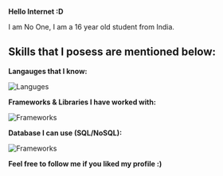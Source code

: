 **Hello Internet :D**

I am No One, I am a 16 year old student from India.

Skills that I posess are mentioned below:
-----
**Langauges that I know:**

![Languges](https://skillicons.dev/icons?i=java,python,javascript,typescript,html,css,cpp,dart&theme=light)

**Frameworks & Libraries I have worked with:**

![Frameworks](https://skillicons.dev/icons?i=nodejs,tensorflow,discord,electron,express,flutter,materialui,nextjs,nuxtjs,vue,react,styledcomponents,sequelize,svg,tensorflow&theme=light&perline=5)

**Database I can use (SQL/NoSQL):**

![Frameworks](https://skillicons.dev/icons?i=firebase,mongodb,mysql,postgres,sqlite,&theme=light&perline=5)


**Feel free to follow me if you liked my profile :)**
